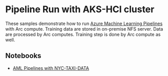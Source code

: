 # Pipeline Run with AKS-HCI cluster

These samples demonstrate how to run [Azure Machine Learning Pipelines](https://aka.ms/aml-pipelines) with Arc compute. 
Training data are stored in on-premise NFS server. Data are processed by Arc computes. Training step is done by
Arc compute as well.

## Notebooks

* [AML Pipelines with NYC-TAXI-DATA](nyc-taxi-data-regression-model-building.ipynb)





   